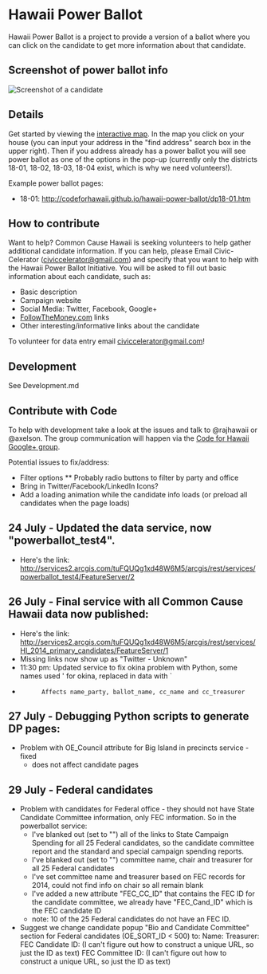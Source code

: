Hawaii Power Ballot
===================

Hawaii Power Ballot is a project to provide a version of a ballot where you can click on the candidate to get more information about that candidate.

Screenshot of power ballot info
-------------------------------
![Screenshot of a candidate](http://codeforhawaii.github.io/hawaii-power-ballot/images/screenshot1.png "Screenshot of a candidate")

Details
-------
Get started by viewing the [interactive map](http://civic-celerator.maps.arcgis.com/apps/OnePane/basicviewer/index.html?appid=eabd4dbf3fcb48468cd92587b2d8729c). In the map you click on your house (you can input your address in the "find address" search box in the upper right). Then if you address already has a power ballot you will see power ballot as one of the options in the pop-up (currently only the districts 18-01, 18-02, 18-03, 18-04 exist, which is why we need volunteers!).

Example power ballot pages:
* 18-01: http://codeforhawaii.github.io/hawaii-power-ballot/dp18-01.htm

How to contribute
-----------------

Want to help? Common Cause Hawaii is seeking volunteers to help gather additional candidate information. If you can help, please Email Civic-Celerator (<civiccelerator@gmail.com>) and specify that you want to help with the Hawaii Power Ballot Initiative. You will be asked to fill out basic information about each candidate, such as:
* Basic description
* Campaign website
* Social Media: Twitter, Facebook, Google+
* [FollowTheMoney.com](http://FollowTheMoney.com) links
* Other interesting/informative links about the candidate

To volunteer for data entry email <civiccelerator@gmail.com>!

Development
-----------

See Development.md

Contribute with Code
--------------------

To help with development take a look at the issues and talk to @rajhawaii or @axelson. The group communication will happen via the [Code for Hawaii Google+ group](https://plus.google.com/communities/116866725555175272325).

Potential issues to fix/address:
* Filter options
** Probably radio buttons to filter by party and office
* Bring in Twitter/Facebook/LinkedIn Icons?
* Add a loading animation while the candidate info loads (or preload all candidates when the page loads)

24 July - Updated the data service, now "powerballot_test4".
--------------------
* Here's the link: http://services2.arcgis.com/tuFQUQg1xd48W6M5/arcgis/rest/services/powerballot_test4/FeatureServer/2

26 July - Final service with all Common Cause Hawaii data now published:
--------------------
* Here's the link: http://services2.arcgis.com/tuFQUQg1xd48W6M5/arcgis/rest/services/HI_2014_primary_candidates/FeatureServer/1
* Missing links now show up as "Twitter - Unknown"
* 11:30 pm: Updated service to fix okina problem with Python, some names used ' for okina, replaced in data with `
*           Affects name_party, ballot_name, cc_name and cc_treasurer
27 July - Debugging Python scripts to generate DP pages:
--------------------
* Problem with OE_Council attribute for Big Island in precincts service - fixed
     - does not affect candidate pages

29 July - Federal candidates
--------------------
* Problem with candidates for Federal office - they should not have State Candidate Committee information, only FEC information.  So in the powerballot service:
	- I've blanked out (set to "") all of the links to State Campaign Spending for all 25 Federal candidates, so the candidate committee report and the standard and special campaign spending reports.
	- I've blanked out (set to "") committee name, chair and treasurer for all 25 Federal candidates
	- I've set committee name and treasurer based on FEC records for 2014, could not find info on chair so all remain blank
	- I've added a new attribute "FEC_CC_ID" that contains the FEC ID for the candidate committee, we already have "FEC_Cand_ID" which is the FEC candidate ID
	- note: 10 of the 25 Federal candidates do not have an FEC ID.
* Suggest we change candidate popup "Bio and Candidate Committee" section for Federal candidates (OE_SORT_ID < 500) to:
	Name:
	Treasurer:
	FEC Candidate ID: (I can't figure out how to construct a unique URL, so just the ID as text)
	FEC Committee ID: (I can't figure out how to construct a unique URL, so just the ID as text)
